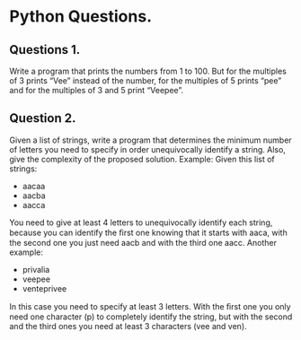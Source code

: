 # Python Questions.

## Questions 1.
Write a program that prints the numbers from 1 to 100. But for the multiples of 3 prints “Vee” instead of the number, for the multiples of 5 prints “pee” and for the multiples of 3 and 5 print “Veepee”.
## Question 2.
Given a list of strings, write a program that determines the minimum number of letters you need to specify in order unequivocally identify a string. Also, give the complexity of the proposed solution. 
Example: Given this list of strings:
- aacaa 
- aacba 
- aacca 

You need to give at least 4 letters to unequivocally identify each string, because you can identify the ﬁrst one knowing that it starts with aaca, with the second one you just need aacb and with the third one aacc. 
Another example:
- privalia 
- veepee 
- venteprivee 

In this case you need to specify at least 3 letters. With the ﬁrst one you only need one character (p) to completely identify the string, but with the second and the third ones you need at least 3 characters (vee and ven).
